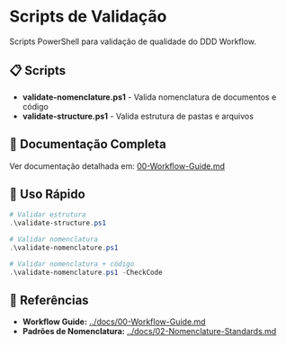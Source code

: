 # Scripts de Validação

Scripts PowerShell para validação de qualidade do DDD Workflow.

## 📋 Scripts

- **validate-nomenclature.ps1** - Valida nomenclatura de documentos e código
- **validate-structure.ps1** - Valida estrutura de pastas e arquivos

## 📖 Documentação Completa

Ver documentação detalhada em: [00-Workflow-Guide.md](../docs/00-Workflow-Guide.md#-validação-de-qualidade)

## 🚀 Uso Rápido

```powershell
# Validar estrutura
.\validate-structure.ps1

# Validar nomenclatura
.\validate-nomenclature.ps1

# Validar nomenclatura + código
.\validate-nomenclature.ps1 -CheckCode
```

## 🔗 Referências

- **Workflow Guide:** [../docs/00-Workflow-Guide.md](../docs/00-Workflow-Guide.md)
- **Padrões de Nomenclatura:** [../docs/02-Nomenclature-Standards.md](../docs/02-Nomenclature-Standards.md)
